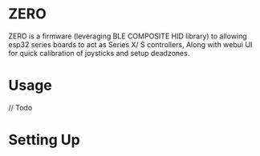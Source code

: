 # ZERO
ZERO is a firmware (leveraging BLE COMPOSITE HID library) to allowing esp32 series boards to act as Series X/ S controllers, Along with webui UI for quick calibration of joysticks and setup deadzones.

# Usage
// Todo
# Setting Up
